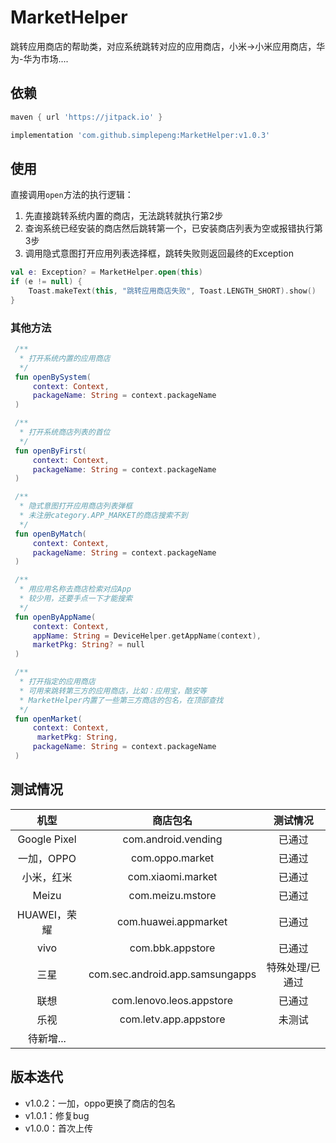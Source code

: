 # MarketHelper

跳转应用商店的帮助类，对应系统跳转对应的应用商店，小米->小米应用商店，华为-华为市场....

## 依赖

```groovy
maven { url 'https://jitpack.io' }
```

```groovy
implementation 'com.github.simplepeng:MarketHelper:v1.0.3'
```

## 使用

直接调用`open`方法的执行逻辑：

1. 先直接跳转系统内置的商店，无法跳转就执行第2步
2. 查询系统已经安装的商店然后跳转第一个，已安装商店列表为空或报错执行第3步
3. 调用隐式意图打开应用列表选择框，跳转失败则返回最终的Exception

```kotlin
val e: Exception? = MarketHelper.open(this)
if (e != null) {
    Toast.makeText(this, "跳转应用商店失败", Toast.LENGTH_SHORT).show()
}
```

### 其他方法

```kotlin
 /**
  * 打开系统内置的应用商店
  */
 fun openBySystem(
     context: Context,
     packageName: String = context.packageName
 )

 /**
  * 打开系统商店列表的首位
  */
 fun openByFirst(
     context: Context,
     packageName: String = context.packageName
 )

 /**
  * 隐式意图打开应用商店列表弹框
  * 未注册category.APP_MARKET的商店搜索不到
  */
 fun openByMatch(
     context: Context,
     packageName: String = context.packageName
 )

 /**
  * 用应用名称去商店检索对应App
  * 较少用，还要手点一下才能搜索
  */
 fun openByAppName(
     context: Context,
     appName: String = DeviceHelper.getAppName(context),
     marketPkg: String? = null
 )

 /**
  * 打开指定的应用商店
  * 可用来跳转第三方的应用商店，比如：应用宝，酷安等
  * MarketHelper内置了一些第三方商店的包名，在顶部查找
  */
 fun openMarket(
     context: Context,
  	  marketPkg: String,
     packageName: String = context.packageName
 )
```

## 测试情况

|     机型     |            商店包名             |    测试情况     |
| :----------: | :-----------------------------: | :-------------: |
| Google Pixel |       com.android.vending       |     已通过      |
|  一加，OPPO  |         com.oppo.market         |     已通过      |
|  小米，红米  |        com.xiaomi.market        |     已通过      |
|    Meizu     |        com.meizu.mstore         |     已通过      |
| HUAWEI，荣耀 |      com.huawei.appmarket       |     已通过      |
|     vivo     |        com.bbk.appstore         |     已通过      |
|     三星     | com.sec.android.app.samsungapps | 特殊处理/已通过 |
|     联想     |    com.lenovo.leos.appstore     |     已通过      |
|     乐视     |      com.letv.app.appstore      |     未测试      |
|  待新增...   |                                 |                 |

## 版本迭代

* v1.0.2：一加，oppo更换了商店的包名
* v1.0.1：修复bug
* v1.0.0：首次上传